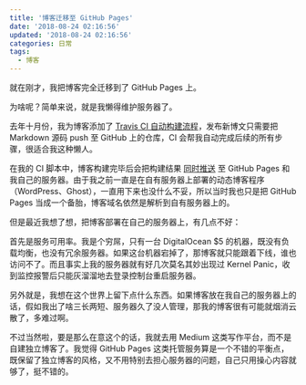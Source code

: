 ```yaml
---
title: '博客迁移至 GitHub Pages'
date: '2018-08-24 02:16:56'
updated: '2018-08-24 02:16:56'
categories: 日常
tags:
  - 博客
---
```


就在刚才，我把博客完全迁移到了 GitHub Pages 上。

为啥呢？简单来说，就是我懒得维护服务器了。

<!--more-->

去年十月份，我为博客添加了 [Travis CI 自动构建流程](https://prinsss.github.io/deploy-hexo-blog-automatically-with-travis-ci/)，发布新博文只需要把 Markdown 源码 push 至 GitHub 上的仓库，CI 会帮我自动完成后续的所有步骤，很适合我这种懒人。

在我的 CI 脚本中，博客构建完毕后会把构建结果 [同时推送](https://github.com/printempw/printempw.github.io/blob/source/.travis/deploy.sh#L19) 至 GitHub Pages 和我自己的服务器。由于我之前一直是在自有服务器上部署的动态博客程序（WordPress、Ghost），一直用下来也没什么不妥，所以当时我也只是把 GitHub Pages 当成一个备胎，博客域名依然是解析到自有服务器上的。

但是最近我想了想，把博客部署在自己的服务器上，有几点不好：

首先是服务可用率。我是个穷屌，只有一台 DigitalOcean $5 的机器，既没有负载均衡，也没有冗余服务器。如果这台机器宕掉了，那博客就只能跟着下线，谁也访问不了。而且事实上我的服务器就有好几次莫名其妙出现过 Kernel Panic，收到监控报警后只能灰溜溜地去登录控制台重启服务器。

另外就是，我想在这个世界上留下点什么东西。如果博客放在我自己的服务器上的话，假如我出了啥三长两短、服务器久了没人管理，那我的博客很有可能就烟消云散了，多难过啊。

不过当然啦，要是那么在意这个的话，我就去用 Medium 这类写作平台，而不是自建独立博客了。我觉得 GitHub Pages 这类托管服务算是一个不错的平衡点，既保留了独立博客的风格，又不用特别去担心服务器的问题，自己只用操心内容就够了，挺不错的。
